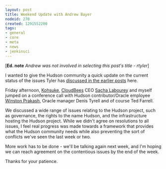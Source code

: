 ```yaml
---
layout: post
title: Weekend Update with Andrew Bayer
nodeid: 270
created: 1291552200
tags:
- general
- core
- meta
- news
- jenkinsci
---
```

[**Ed. note** *Andrew was not involved in selecting this post's title - rtyler*]

I wanted to give the Hudson community a quick update on the current status of the issues Tyler has [discussed in the earlier posts](http://hudson-labs.org/content/whos-driving-thing) here. 

Friday afternoon, [Kohsuke](http://twitter.com/kohsukekawa), [CloudBees](http://www.cloudbees.com) CEO [Sacha Labourey](https://twitter.com/SachaLabourey) and myself jumped on a conference call with Hudson contributor/Oracle employee [Winston Prakash](http://twitter.com/wjprakash), Oracle manager Denis Tyrell and of course Ted Farrell.


We discussed a wide range of issues relating to the Hudson project, such as governance, the rights to the name Hudson, and the infrastructure hosting the Hudson project. While we didn't agree on resolutions to all issues, I feel real progress was made towards a framework that provides what the Hudson community needs while also preventing the sort of conflicts we've seen the last week or two.

More work has to be done - we'll be talking again next week, and I'm hoping we can reach agreement on the contentious issues by the end of the week. 

Thanks for your patience.
